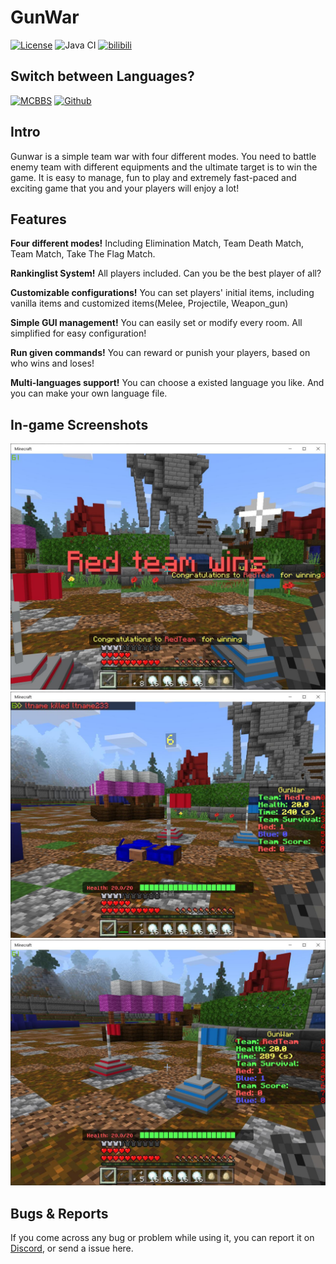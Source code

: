# GunWar  
[![License](https://img.shields.io/badge/License-GPL%20v3-blue.svg)](LICENSE)
![Java CI](https://github.com/lt-name/GunWar_Nukkit/workflows/Java%20CI/badge.svg)
[![bilibili](https://img.shields.io/badge/Link-bilibili-ff69b4)](https://www.bilibili.com/video/BV12A411t7Gr/)

## Switch between Languages?
[![MCBBS](https://img.shields.io/badge/简体中文-100%25-brightgreen)](https://www.mcbbs.net/thread-1041425-1-1.html)
[![Github](https://img.shields.io/badge/English-100%25-brightgreen)](https://github.com/glorydark/GunWar_Nukkit/blob/master/README.md)

## Intro
Gunwar is a simple team war with four different modes. You need to battle enemy team with different equipments and the ultimate target is to win the game. It is easy to manage, fun to play and extremely fast-paced and exciting game that you and your players will enjoy a lot!

## Features

**Four different modes!** Including Elimination Match, Team Death Match, Team Match, Take The Flag Match.

**Rankinglist System!** All players included. Can you be the best player of all?

**Customizable configurations!** You can set players' initial items, including vanilla items and customized items(Melee, Projectile, Weapon_gun)

**Simple GUI management!** You can easily set or modify every room. All simplified for easy configuration!

**Run given commands!** You can reward or punish your players, based on who wins and loses!

**Multi-languages support!** You can choose a existed language you like. And you can make your own language file.

## In-game Screenshots
![](screenshot_01.jpg)
![](screenshot_02.jpg)
![](screenshot_03.jpg)

## Bugs & Reports

If you come across any bug or problem while using it, you can report it on [Discord](https://discord.gg/pJjQDQC), or send a issue here.
